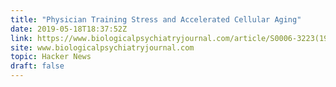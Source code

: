 ```yaml
---
title: "Physician Training Stress and Accelerated Cellular Aging"
date: 2019-05-18T18:37:52Z
link: https://www.biologicalpsychiatryjournal.com/article/S0006-3223(19)31329-0/fulltext?utm_medium=RSS&utm_source=hune
site: www.biologicalpsychiatryjournal.com
topic: Hacker News
draft: false
---
```

